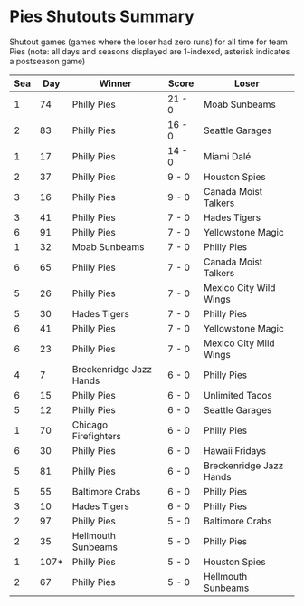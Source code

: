 # Pies Shutouts Summary



Shutout games (games where the loser had zero runs) for all time for team Pies (note: all days and seasons displayed are 1-indexed, asterisk indicates a postseason game)


| Sea | Day | Winner | Score | Loser | 
| ------ |------ |------ |------ |------ |
| 1 | 74 | Philly Pies | 21 - 0 | Moab Sunbeams | 
| 2 | 83 | Philly Pies | 16 - 0 | Seattle Garages | 
| 1 | 17 | Philly Pies | 14 - 0 | Miami Dalé | 
| 2 | 37 | Philly Pies | 9 - 0 | Houston Spies | 
| 3 | 16 | Philly Pies | 9 - 0 | Canada Moist Talkers | 
| 3 | 41 | Philly Pies | 7 - 0 | Hades Tigers | 
| 6 | 91 | Philly Pies | 7 - 0 | Yellowstone Magic | 
| 1 | 32 | Moab Sunbeams | 7 - 0 | Philly Pies | 
| 6 | 65 | Philly Pies | 7 - 0 | Canada Moist Talkers | 
| 5 | 26 | Philly Pies | 7 - 0 | Mexico City Wild Wings | 
| 5 | 30 | Hades Tigers | 7 - 0 | Philly Pies | 
| 6 | 41 | Philly Pies | 7 - 0 | Yellowstone Magic | 
| 6 | 23 | Philly Pies | 7 - 0 | Mexico City Mild Wings | 
| 4 | 7 | Breckenridge Jazz Hands | 6 - 0 | Philly Pies | 
| 6 | 15 | Philly Pies | 6 - 0 | Unlimited Tacos | 
| 5 | 12 | Philly Pies | 6 - 0 | Seattle Garages | 
| 1 | 70 | Chicago Firefighters | 6 - 0 | Philly Pies | 
| 6 | 30 | Philly Pies | 6 - 0 | Hawaii Fridays | 
| 5 | 81 | Philly Pies | 6 - 0 | Breckenridge Jazz Hands | 
| 5 | 55 | Baltimore Crabs | 6 - 0 | Philly Pies | 
| 3 | 10 | Hades Tigers | 6 - 0 | Philly Pies | 
| 2 | 97 | Philly Pies | 5 - 0 | Baltimore Crabs | 
| 2 | 35 | Hellmouth Sunbeams | 5 - 0 | Philly Pies | 
| 1 | 107* | Philly Pies | 5 - 0 | Houston Spies | 
| 2 | 67 | Philly Pies | 5 - 0 | Hellmouth Sunbeams | 


